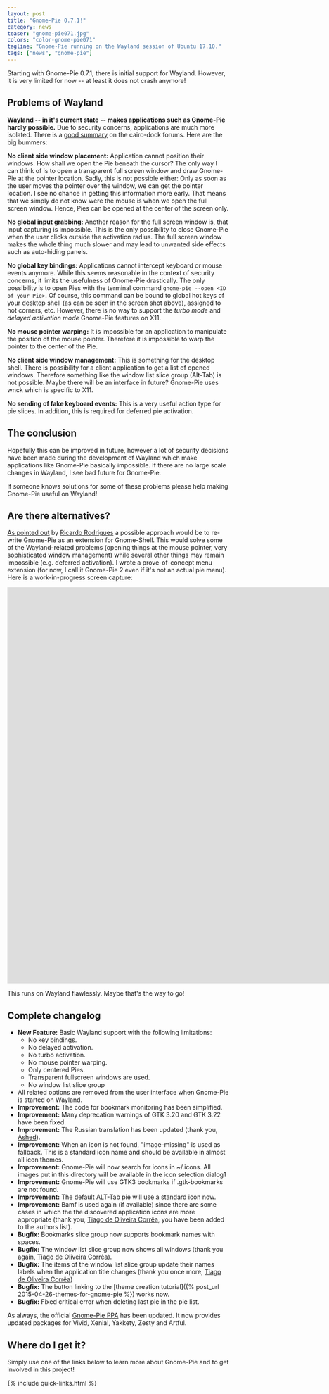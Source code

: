 ```yaml
---
layout: post
title: "Gnome-Pie 0.7.1!"
category: news
teaser: "gnome-pie071.jpg"
colors: "color-gnome-pie071"
tagline: "Gnome-Pie running on the Wayland session of Ubuntu 17.10."
tags: ["news", "gnome-pie"]
---
```


Starting with Gnome-Pie 0.7.1, there is initial support for Wayland. However, it is very limited for now -- at least it does not crash anymore!

<!--more-->

## Problems of Wayland

**Wayland -- in it's current state -- makes applications such as Gnome-Pie hardly possible.** Due to security concerns, applications are much more isolated. There is a [good summary](https://glx-dock.org/mr_article.php?b=5&a=73) on the cairo-dock forums. Here are the big bummers:

**No client side window placement:** Application cannot position their windows. How shall we open the Pie beneath the cursor? The only way I can think of is to open a transparent full screen window and draw Gnome-Pie at the pointer location. Sadly, this is not possible either: Only as soon as the user moves the pointer over the window, we can get the pointer location. I see no chance in getting this information more early. That means that we simply do not know were the mouse is when we open the full screen window. Hence, Pies can be opened at the center of the screen only.

**No global input grabbing:** Another reason for the full screen window is, that input capturing is impossible. This is the only possibility to close Gnome-Pie when the user clicks outside the activation radius. The full screen window makes the whole thing much slower and may lead to unwanted side effects such as auto-hiding panels.

**No global key bindings:** Applications cannot intercept keyboard or mouse events anymore. While this seems reasonable in the context of security concerns, it limits the usefulness of Gnome-Pie drastically. The only possibility is to open Pies with the terminal command `gnome-pie --open <ID of your Pie>`. Of course, this command can be bound to global hot keys of your desktop shell (as can be seen in the screen shot above), assigned to hot corners, etc. However, there is no way to support the *turbo mode* and *delayed activation mode* Gnome-Pie features on X11.

**No mouse pointer warping:** It is impossible for an application to manipulate the position of the mouse pointer. Therefore it is impossible to warp the pointer to the center of the Pie.

**No client side window management:** This is something for the desktop shell. There is possibility for a client application to get a list of opened windows. Therefore something like the window list slice group (Alt-Tab) is not possible. Maybe there will be an interface in future? Gnome-Pie uses wnck which is specific to X11.

**No sending of fake keyboard events:** This is a very useful action type for pie slices. In addition, this is required for deferred pie activation.

## The conclusion

Hopefully this can be improved in future, however a lot of security decisions have been made during the development of Wayland which make applications like Gnome-Pie basically impossible. If there are no large scale changes in Wayland, I see bad future for Gnome-Pie.

<div class="adaptive-alert well">If someone knows solutions for some of these problems please help making Gnome-Pie useful on Wayland!</div>

## Are there alternatives?

[As pointed out](https://github.com/schneegans/Gnome-Pie/issues/147) by [Ricardo Rodrigues](https://github.com/RicardoEPRodrigues) a possible approach would be to re-write Gnome-Pie as an extension for Gnome-Shell. This would solve some of the Wayland-related problems (opening things at the mouse pointer, very sophisticated window management) while several other things may remain impossible (e.g. deferred activation). I wrote a prove-of-concept menu extension (for now, I call it Gnome-Pie 2 even if it's not an actual pie menu). Here is a work-in-progress screen capture:

<div class="responsive-video-169 z-depth-2">
<iframe src="https://player.vimeo.com/video/224827490?title=0&amp;byline=0&amp;portrait=0&amp;color={% include link-color.html %}" width="1600" height="900" frameborder="0" webkitAllowFullScreen allowFullScreen></iframe>
</div>

This runs on Wayland flawlessly. Maybe that's the way to go!

## Complete changelog

* **New Feature:** Basic Wayland support with the following limitations:
  * No key bindings. 
  * No delayed activation.
  * No turbo activation.
  * No mouse pointer warping.
  * Only centered Pies.
  * Transparent fullscreen windows are used.
  * No window list slice group
* All related options are removed from the user interface when Gnome-Pie is started on Wayland.  
* **Improvement:** The code for bookmark monitoring has been simplified.
* **Improvement:** Many deprecation warnings of GTK 3.20 and GTK 3.22 have been fixed.
* **Improvement:** The Russian translation has been updated (thank you, [Ashed](https://github.com/ashed)).
* **Improvement:** When an icon is not found, "image-missing" is used as fallback. This is a standard icon name and should be available in almost all icon themes.
* **Improvement:** Gnome-Pie will now search for icons in ~/.icons. All images put in this directory will be available in the icon selection dialog1
* **Improvement:** Gnome-Pie will use GTK3 bookmarks if .gtk-bookmarks are not found.
* **Improvement:** The default ALT-Tab pie will use a standard icon now.
* **Improvement:** Bamf is used again (if available) since there are some cases in which the the discovered application icons are more appropriate (thank you, [Tiago de Oliveira Corrêa](https://github.com/tcorreabr), you have been added to the authors list).
* **Bugfix:** Bookmarks slice group now supports bookmark names with spaces.
* **Bugfix:** The window list slice group now shows all windows (thank you again, [Tiago de Oliveira Corrêa](https://github.com/tcorreabr)).
* **Bugfix:** The items of the window list slice group update their names labels when the application title changes (thank you once more, [Tiago de Oliveira Corrêa](https://github.com/tcorreabr))
* **Bugfix:** The button linking to the [theme creation tutorial]({% post_url 2015-04-26-themes-for-gnome-pie %}) works now.
* **Bugfix:** Fixed critical error when deleting last pie in the pie list.

As always, the official [Gnome-Pie PPA](https://launchpad.net/~simonschneegans/+archive/ubuntu/testing) has been updated. It now provides updated packages for Vivid, Xenial, Yakkety, Zesty and Artful.

## Where do I get it?

Simply use one of the links below to learn more about Gnome-Pie and to get involved in this project!

{% include quick-links.html %}
